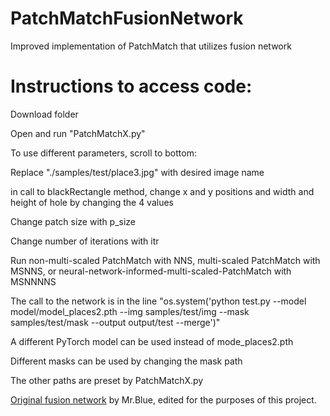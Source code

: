 # PatchMatchFusionNetwork
Improved implementation of PatchMatch that utilizes fusion network

# Instructions to access code:

Download folder

Open and run "PatchMatchX.py"

To use different parameters, scroll to bottom:

Replace "./samples/test/place3.jpg" with desired image name

in call to blackRectangle method, change x and y positions and width and height of hole by changing the 4 values

Change patch size with p_size

Change number of iterations with itr

Run non-multi-scaled PatchMatch with NNS, multi-scaled PatchMatch with MSNNS, or neural-network-informed-multi-scaled-PatchMatch with MSNNNNS

The call to the network is in the line "os.system('python test.py --model model/model_places2.pth --img samples/test/img --mask samples/test/mask --output output/test --merge')"

A different PyTorch model can be used instead of mode_places2.pth

Different masks can be used by changing the mask path

The other paths are preset by PatchMatchX.py


[Original fusion network](github.com/hughplay/DFNet) by Mr.Blue, edited for the purposes of this project.
